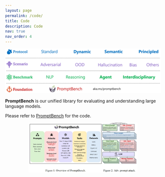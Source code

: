 ```yaml
---
layout: page
permalink: /code/
title: Code
description: Code
nav: true
nav_order: 4
---
```



[![Button with Background Image](../assets/img/framework.png)](https://llm-eval.github.io/code/)


**PromptBench** is our unified library for evaluating and understanding large language models.

Please refer to [PromptBench](https://aka.ms/promptbench) for the code.

<p align="center">
<img src="../assets/img/promptbench.png" style="width: 70%;"/>
</p>


